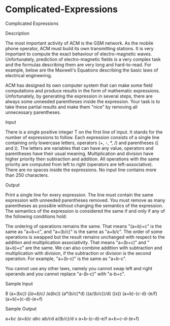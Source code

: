 # Complicated-Expressions

Complicated Expressions

Description

The most important activity of ACM is the GSM network. As the mobile phone operator, ACM must build its own transmitting stations. It is very important to compute the exact behaviour of electro-magnetic waves. Unfortunately, prediction of electro-magnetic fields is a very complex task and the formulas describing them are very long and hard-to-read. For example, below are the Maxwell's Equations describing the basic laws of electrical engineering. 


ACM has designed its own computer system that can make some field computations and produce results in the form of mathematic expressions. Unfortunately, by generating the expression in several steps, there are always some unneeded parentheses inside the expression. Your task is to take these partial results and make them "nice" by removing all unnecessary parentheses. 

Input

There is a single positive integer T on the first line of input. It stands for the number of expressions to follow. Each expression consists of a single line containing only lowercase letters, operators (+, -, *, /) and parentheses (( and )). The letters are variables that can have any value, operators and parentheses have their usual meaning. Multiplication and division have higher priority then subtraction and addition. All operations with the same priority are computed from left to right (operators are left-associative). There are no spaces inside the expressions. No input line contains more than 250 characters.

Output

Print a single line for every expression. The line must contain the same expression with unneeded parentheses removed. You must remove as many parentheses as possible without changing the semantics of the expression. The semantics of the expression is considered the same if and only if any of the following conditions hold: 

The ordering of operations remains the same. That means "(a+b)+c" is the same as "a+b+c", and "a+(b/c)" is the same as "a+b/c". 
The order of some operations is swapped but the result remains unchanged with respect to the addition and multiplication associativity. That means "a+(b+c)" and "(a+b)+c" are the same. We can also combine addition with subtraction and multiplication with division, if the subtraction or division is the second operation. For example, "a+(b-c)" is the same as "a+b-c". 

You cannot use any other laws, namely you cannot swap left and right operands and you cannot replace "a-(b-c)" with "a-b+c". 

Sample Input

8
(a+(b*c))
((a+b)*c)
(a*(b*c))
(a*(b/c)*d)
((a/(b/c))/d)
((x))
(a+b)-(c-d)-(e/f)
(a+b)+(c-d)-(e+f)

Sample Output

a+b*c
(a+b)*c
a*b*c
a*b/c*d
a/(b/c)/d
x
a+b-(c-d)-e/f
a+b+c-d-(e+f)
